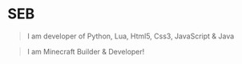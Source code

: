 # SEB
> I am developer of Python, Lua, Html5, Css3, JavaScript & Java

> I am Minecraft Builder & Developer!

